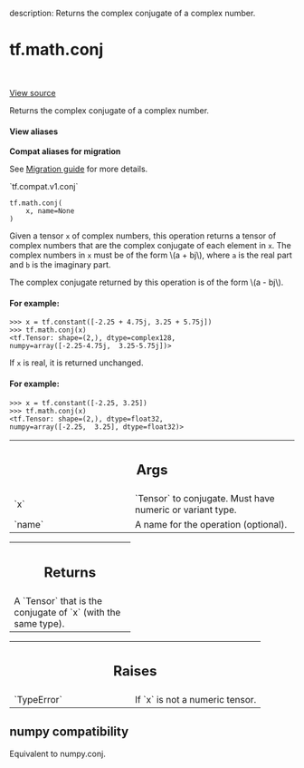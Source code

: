 description: Returns the complex conjugate of a complex number.

<div itemscope itemtype="http://developers.google.com/ReferenceObject">
<meta itemprop="name" content="tf.math.conj" />
<meta itemprop="path" content="Stable" />
</div>

# tf.math.conj

<!-- Insert buttons and diff -->

<table class="tfo-notebook-buttons tfo-api nocontent" align="left">

</table>

<a target="_blank" class="external" href="/code/stable/tensorflow/python/ops/math_ops.py">View source</a>



Returns the complex conjugate of a complex number.


<section class="expandable">
  <h4 class="showalways">View aliases</h4>
  <p>
<b>Compat aliases for migration</b>
<p>See
<a href="https://www.tensorflow.org/guide/migrate">Migration guide</a> for
more details.</p>
<p>`tf.compat.v1.conj`</p>
</p>
</section>

<pre class="devsite-click-to-copy prettyprint lang-py tfo-signature-link">
<code>tf.math.conj(
    x, name=None
)
</code></pre>



<!-- Placeholder for "Used in" -->

Given a tensor `x` of complex numbers, this operation returns a tensor of
complex numbers that are the complex conjugate of each element in `x`. The
complex numbers in `x` must be of the form \\(a + bj\\), where `a` is the
real part and `b` is the imaginary part.

The complex conjugate returned by this operation is of the form \\(a - bj\\).

#### For example:



```
>>> x = tf.constant([-2.25 + 4.75j, 3.25 + 5.75j])
>>> tf.math.conj(x)
<tf.Tensor: shape=(2,), dtype=complex128,
numpy=array([-2.25-4.75j,  3.25-5.75j])>
```

If `x` is real, it is returned unchanged.

#### For example:



```
>>> x = tf.constant([-2.25, 3.25])
>>> tf.math.conj(x)
<tf.Tensor: shape=(2,), dtype=float32,
numpy=array([-2.25,  3.25], dtype=float32)>
```

<!-- Tabular view -->
 <table class="responsive fixed orange">
<colgroup><col width="214px"><col></colgroup>
<tr><th colspan="2"><h2 class="add-link">Args</h2></th></tr>

<tr>
<td>
`x`<a id="x"></a>
</td>
<td>
`Tensor` to conjugate.  Must have numeric or variant type.
</td>
</tr><tr>
<td>
`name`<a id="name"></a>
</td>
<td>
A name for the operation (optional).
</td>
</tr>
</table>



<!-- Tabular view -->
 <table class="responsive fixed orange">
<colgroup><col width="214px"><col></colgroup>
<tr><th colspan="2"><h2 class="add-link">Returns</h2></th></tr>
<tr class="alt">
<td colspan="2">
A `Tensor` that is the conjugate of `x` (with the same type).
</td>
</tr>

</table>



<!-- Tabular view -->
 <table class="responsive fixed orange">
<colgroup><col width="214px"><col></colgroup>
<tr><th colspan="2"><h2 class="add-link">Raises</h2></th></tr>

<tr>
<td>
`TypeError`<a id="TypeError"></a>
</td>
<td>
If `x` is not a numeric tensor.
</td>
</tr>
</table>




 <section><devsite-expandable expanded>
 <h2 class="showalways">numpy compatibility</h2>

Equivalent to numpy.conj.

 </devsite-expandable></section>

